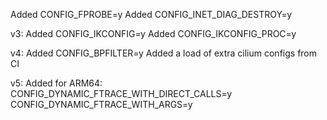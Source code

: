 Added CONFIG_FPROBE=y
Added CONFIG_INET_DIAG_DESTROY=y

v3:
Added CONFIG_IKCONFIG=y
Added CONFIG_IKCONFIG_PROC=y

v4:
Added CONFIG_BPFILTER=y
Added a load of extra cilium configs from CI

v5:
Added for ARM64:
CONFIG_DYNAMIC_FTRACE_WITH_DIRECT_CALLS=y
CONFIG_DYNAMIC_FTRACE_WITH_ARGS=y
